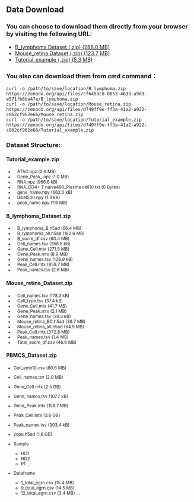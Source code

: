 ## Data Download
### You can choose to download them directly from your browser by visiting the following URL: 
- [B_lymphoma Dataset (.zip) (288.0 MB)](https://zenodo.org/record/8163160/files/B_lymphoma.zip?download=1)
- [Mouse_retina Dataset (.zip) (123.7 MB)](https://zenodo.org/record/8163160/files/Mouse_retina.zip?download=1)
- [Tutorial_example (.zip) (5.3 MB)](https://zenodo.org/record/8163160/files/Tutorial_example.zip?download=1)
  
### You also can download them from cmd command：
    curl -o /path/to/save/location/B_lymphoma.zip https://zenodo.org/api/files/cf6453c0-0853-4633-a9d3-e571fb8ba47e/B_lymphoma.zip
    curl -o /path/to/save/location/Mouse_retina.zip https://zenodo.org/api/files/d749ff9e-ff3a-41a2-a922-c862cf962e66/Mouse_retina.zip
    curl -o /path/to/save/location/Tutorial_example.zip https://zenodo.org/api/files/d749ff9e-ff3a-41a2-a922-c862cf962e66/Tutorial_example.zip
### Dataset Structure:

#### **Tutorial_example.zip**

<small>

- &nbsp;&nbsp;&nbsp;ATAC.npz (2.6 MB)
- &nbsp;&nbsp;&nbsp;Gene_Peak_.npz (1.0 MB)
- &nbsp;&nbsp;&nbsp;RNA.npz (966.6 kB)
- &nbsp;&nbsp;&nbsp;RNA_CD4+ T naive490_Plasma cell10.txt (0 Bytes)
- &nbsp;&nbsp;&nbsp;gene_name.npy (662.0 kB)
- &nbsp;&nbsp;&nbsp;label500.npy (1.3 kB)
- &nbsp;&nbsp;&nbsp;peak_name.npy (7.6 MB)

</small>

#### **B_lymphoma_Dataset.zip**

<small>

- &nbsp;&nbsp;&nbsp;B_lymphoma_B.h5ad (66.4 MB)
- &nbsp;&nbsp;&nbsp;B_lymphoma_all.h5ad (182.6 MB)
- &nbsp;&nbsp;&nbsp;B_socre_df.csv (60.4 MB)
- &nbsp;&nbsp;&nbsp;Cell_names.tsv (268.8 kB)
- &nbsp;&nbsp;&nbsp;Gene_Cell.mtx (271.5 MB)
- &nbsp;&nbsp;&nbsp;Gene_Peak.mtx (8.9 MB)
- &nbsp;&nbsp;&nbsp;Gene_names.tsv (129.9 kB)
- &nbsp;&nbsp;&nbsp;Peak_Cell.mtx (859.7 MB)
- &nbsp;&nbsp;&nbsp;Peak_names.tsv (2.6 MB)

</small>

#### **Mouse_retina_Dataset.zip**

<small>

- &nbsp;&nbsp;&nbsp;Cell_names.tsv (178.3 kB)
- &nbsp;&nbsp;&nbsp;Cell_type.tsv (37.4 kB)
- &nbsp;&nbsp;&nbsp;Gene_Cell.mtx (41.7 MB)
- &nbsp;&nbsp;&nbsp;Gene_Peak.mtx (2.1 MB)
- &nbsp;&nbsp;&nbsp;Gene_names.tsv (39.3 kB)
- &nbsp;&nbsp;&nbsp;Mouse_retina_BC.h5ad (39.7 MB)
- &nbsp;&nbsp;&nbsp;Mouse_retina_all.h5ad (64.9 MB)
- &nbsp;&nbsp;&nbsp;Peak_Cell.mtx (372.8 MB)
- &nbsp;&nbsp;&nbsp;Peak_names.tsv (1.4 MB)
- &nbsp;&nbsp;&nbsp;Total_socre_df.csv (46.6 MB)

</small>

#### **PBMCS_Dataset.zip**
<small>

- Cell_emb10.csv (80.6 MB)
- Cell_names.tsv (2.0 MB)
- Gene_Cell.mtx (2.5 GB)
- Gene_names.tsv (107.7 kB)
- Gene_Peak.mtx (158.7 MB)
- Peak_Cell.mtx (3.6 GB)
- Peak_names.tsv (303.4 kB)
- ycpu.h5ad (1.6 GB)

- Sample
    - HD1 
    - HD2 
    - P1 ...    
- Dataframe
    - 1_total_egrn.csv (15.4 MB)
    - 9_total_egrn.csv (14.5 MB)
    - 12_total_egrn.csv (3.4 MB) ...  

</small>

